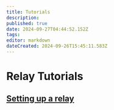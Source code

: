 ```yaml
---
title: Tutorials
description: 
published: true
date: 2024-09-27T04:44:52.152Z
tags: 
editor: markdown
dateCreated: 2024-09-26T15:45:11.583Z
---
```


# Relay Tutorials

## [Setting up a relay](/AT_Protocol/Core_Components/Relay/Tutorials/Setting_up_a_relay)
